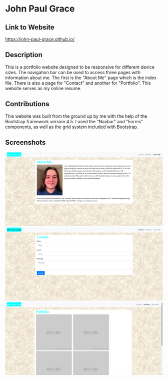# John Paul Grace

## Link to Website
https://john-paul-grace.github.io/

## Description

This is a portfolio website designed to be responsive for different device sizes. The navigation bar can be used to access three pages with information about me. The first is the "About Me" page which is the index file. There is also a page for "Contact" and another for "Portfolio". This website serves as my online resume. 

## Contributions

This website was built from the ground up by me with the help of the Bootstrap framework version 4.5. I used the "Navbar" and "Forms" components, as well as the grid system included with Bootstrap.

## Screenshots
![ScreenShot](./assets/images/Screenshot-1.PNG)
![ScreenShot](./assets/images/Screenshot-2.PNG)
![ScreenShot](./assets/images/Screenshot-3.PNG)
